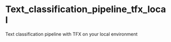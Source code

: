 # Text_classification_pipeline_tfx_local
Text classification pipeline with TFX on your local environment
